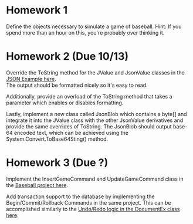 
Homework 1
==========

Define the objects necessary to simulate a game of baseball.
Hint: If you spend more than an hour on this, you're probably over thinking it.

Homework 2 (Due 10/13)
==========

Override the ToString method for the JValue and JsonValue classes in the 
[JSON Example here](https://github.com/tosutton/CS-421/tree/master/Json/2).  
The output should be formatted nicely so it's easy to read.

Additionally, provide an overload of the ToString method that takes a parameter 
which enables or disables formatting. 

Lastly, implement a new class called JsonBlob which contains a byte[] and integrate 
it into the JValue class with the other JsonValue derivatives and provide the same 
overrides of ToString.  The JsonBlob should output base-64 encoded text, which
can be achieved using the System.Convert.ToBase64Sting() method.


Homework 3 (Due ?)
==========

Implement the InsertGameCommand and UpdateGameCommand class in the 
[Baseball project here](https://github.com/tosutton/CS-421/tree/master/Command/Baseball). 

Add transaction support to the database by implementing the Begin/Commit/Rollback Commands in the same project.
This can be accomplished similarly to the [Undo/Redo logic in the DocumentEx class here](https://github.com/tosutton/CS-421/tree/master/Command/Command2). 

